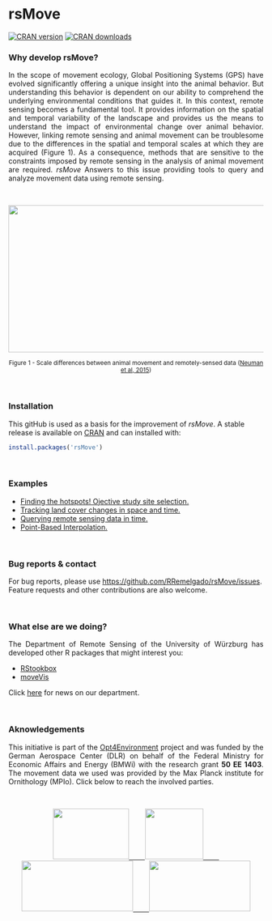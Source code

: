 
# rsMove
[![CRAN version](https://www.r-pkg.org/badges/version/rsMove)](https://CRAN.R-project.org/package=rsMove)
[![CRAN downloads](https://cranlogs.r-pkg.org/badges/last-month/rsMove?color=brightgreen)](https://CRAN.R-project.org/package=moveVis)

### Why develop rsMove?

<p align="justify">
In the scope of movement ecology, Global Positioning Systems (GPS) have evolved significantly offering a unique insight into the animal behavior. But understanding this behavior is dependent on our ability to comprehend the underlying environmental conditions that guides it. In this context, remote sensing becomes a fundamental tool. It provides information on the spatial and temporal variability of the landscape and provides us the means to understand the impact of environmental change over animal behavior. However, linking remote sensing and animal movement can be troublesome due to the differences in the spatial and temporal scales at which they are acquired (Figure 1). As a consequence, methods that are sensitive to the constraints imposed by remote sensing in the analysis of animal movement are required. <i>rsMove</i> Answers to this issue providing tools to query and analyze movement data using remote sensing.
</p>

<br>

<p align="center">
  <img width="566" height="291" src="http://media.springernature.com/full/springer-static/image/art%3A10.1186%2Fs40462-015-0036-7/MediaObjects/40462_2015_36_Fig1_HTML.gif">
</p>

<p align="center">
<sub>Figure 1 - Scale differences between animal movement and remotely-sensed data (<a href="https://movementecologyjournal.biomedcentral.com/articles/10.1186/s40462-015-0036-7">Neuman et al, 2015</a>)</sub>
</p>

<br>

### Installation
This gitHub is used as a basis for the improvement of *rsMove*. A stable release is available on <a href="https://cran.r-project.org/package=rsMove">CRAN</a> and can installed with:

```R
install.packages('rsMove')
```

<br>

### Examples
* <a href="https://github.com/RRemelgado/README_data/blob/master/rsMove/example_1.md">Finding the hotspots! Ojective study site selection.</a>
* <a href="https://github.com/RRemelgado/README_data/blob/master/rsMove/example_2.md">Tracking land cover changes in space and time.</a>
* <a href="https://github.com/RRemelgado/README_data/blob/master/rsMove/example_4.md">Querying remote sensing data in time.</a>
* <a href="https://github.com/RRemelgado/README_data/blob/master/rsMove/example_5.md">Point-Based Interpolation.</a>

<br>

### Bug reports & contact

For bug reports, please use <a href="https://github.com/RRemelgado/rsMove/tree/master">https://github.com/RRemelgado/rsMove/issues</a>. Feature requests and other contributions are also welcome.

<br>

### What else are we doing?
<p align="justify">
The Department of Remote Sensing of the University of Würzburg has developed other R packages that might interest you:
</p>

* <a href="http://bleutner.github.io/RStoolbox/">RStookbox</a>
* <a href="https://github.com/cran/moveVis/">moveVis</a>

<p align="justify">
Click <a href="http://remote-sensing.eu/">here</a> for news on our department.
</p>

<br>

### Aknowledgements
<p align="justify">
This initiative is part of the <a href="http://www.fernerkundung.geographie.uni-wuerzburg.de/en/lehrstuehle_und_arbeitsgruppen/department_of_remote_sensing/research/projects/current_projects/opt4environment//">Opt4Environment</a> project and was funded by the German Aerospace Center (DLR) on behalf of the Federal Ministry for Economic Affairs and Energy (BMWi) with the research grant <b>50 EE 1403</b>. The movement data we used was provided by the Max Planck institute for Ornithology (MPIo). Click below to reach the involved parties.
</p>

<br>

<p align="center">
<a href="http://www.fernerkundung.geographie.uni-wuerzburg.de/en/lehrstuehle_und_arbeitsgruppen/department_of_remote_sensing/startseite//"><img width="150" height="100" src="https://www.uni-wuerzburg.de/typo3conf/ext/uw_sitepackage/Resources/Public/Images/uni-wuerzburg-logo.svg">&nbsp;&nbsp;&nbsp;&nbsp;&nbsp;&nbsp;&nbsp;&nbsp;<a href="http://www.dlr.de/eoc/en/"><img width="115" height="100" src="https://upload.wikimedia.org/wikipedia/commons/thumb/f/f5/DLR_Logo.svg/744px-DLR_Logo.svg.png">&nbsp;&nbsp;&nbsp;&nbsp;&nbsp;&nbsp;&nbsp;&nbsp;<a href="http://www.bmub.bund.de/en/"><img width="220" height="100" src="https://encrypted-tbn0.gstatic.com/images?q=tbn:ANd9GcRX92Q6lhYFo0Rv7p7Y3obqFXsxRyjXMNKSJ_q9bAvXYdFd5wOF3Q">&nbsp;&nbsp;&nbsp;&nbsp;&nbsp;&nbsp;&nbsp;&nbsp;<a href="http://www.orn.mpg.de/en/"><img width="200" height="100" src="https://www.molgen.mpg.de/188611/mpi_Seew_LogoText-1355515314.gif">
</p>

<br>
